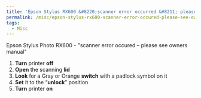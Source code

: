 ```yaml
---
title: 'Epson Stylus RX600 &#8220;scanner error occurred &#8211; please see owners manual&#8221;'
permalink: /misc/epson-stylus-rx600-scanner-error-occured-please-see-owners-manual/
tags:
  - Misc
---
```

Epson Stylus Photo RX600 - "scanner error occured &#8211; please see owners manual"

  1. **Turn** printer **off**
  2. **Open** the scanning **lid**
  3. **Look** for a Gray or Orange **switch** with a padlock symbol on it
  4. **Set** it to the &#8220;**unlock**&#8221; position
  5. **Turn** printer **on**
